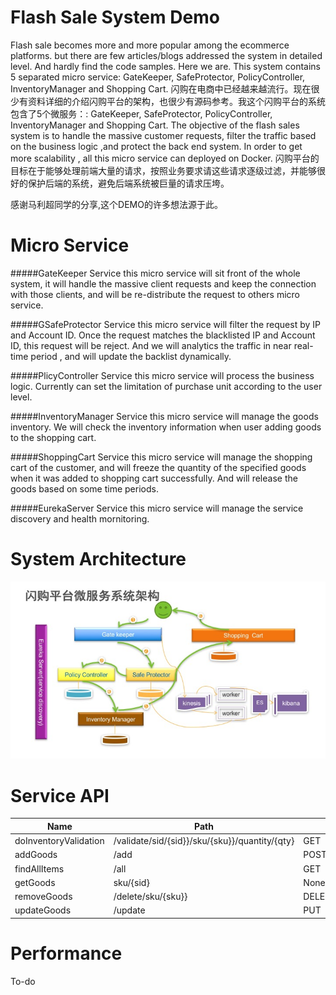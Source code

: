 Flash Sale System Demo
=====
Flash sale becomes more and more popular among the ecommerce platforms. but there are few articles/blogs addressed the system in detailed level. And hardly find the code samples. Here we are. This system contains 5 separated micro service: GateKeeper, SafeProtector, PolicyController, InventoryManager and Shopping Cart.
闪购在电商中已经越来越流行。现在很少有资料详细的介绍闪购平台的架构，也很少有源码参考。我这个闪购平台的系统包含了5个微服务：: GateKeeper, SafeProtector, PolicyController, InventoryManager and Shopping Cart.
The objective of the flash sales system is to handle the massive customer requests, filter the traffic based on the business logic ,and protect the back end system.  In order to get more scalability , all this micro service can deployed on Docker.
闪购平台的目标在于能够处理前端大量的请求，按照业务要求请这些请求逐级过滤，并能够很好的保护后端的系统，避免后端系统被巨量的请求压垮。

感谢马利超同学的分享,这个DEMO的许多想法源于此。

Micro Service
====
#####GateKeeper Service
this micro service will sit front of the whole system, it will handle the massive client requests and keep the connection with those clients, and will be re-distribute the request to others micro service.

#####GSafeProtector Service
this micro service will filter the request by IP and Account ID. Once the request matches the blacklisted IP and Account ID, this request will be reject. And we will analytics the traffic in near real-time period , and will update the backlist dynamically.

#####PlicyController Service
this micro service will process the business logic. Currently can set the limitation of purchase unit according to the user level.

#####InventoryManager Service
this micro service will manage the goods inventory. We will check the inventory information when user adding goods to the shopping cart.

#####ShoppingCart Service
this micro service will manage the shopping cart of the customer, and will freeze the quantity of the specified goods when it was added to shopping cart successfully. And will release the goods based on some time periods.

#####EurekaServer Service
this micro service will manage the service discovery  and health mornitoring.



System Architecture
====
![architecture](systopo.jpg  "architecture")



Service API
====
|Name |Path | Method  |  Request Body   |  Response Body  |
|-----|-----|---------|-----------------|-----------------|
|doInventoryValidation|/validate/sid/{sid}}/sku/{sku}}/quantity/{qty}|GET| None |{"sessionID":"sid00001","goodsSKU":"SKU0001","goodsQuantity":1,"totalQuantity":1000000,"isAllowed":true,"isThrottled":false,"version":"1.0"}|
|addGoods|/add | POST | {"goodsSKU":"SKU0003","goodsQuantity":5,"goodsPrice":99.9}|{"goodsSKU": "SKU0003","goodsQuantity": 5,"goodsPrice": 99.9}|
|findAllItems|/all | GET | None | [{"goodsSKU":"SKU0001","goodsQuantity":1000000,"goodsPrice":99}]|
|getGoods|sku/{sid}| None | {"goodsSKU":"SKU0001","goodsQuantity":990000,"goodsPrice":45.9} |
|removeGoods|/delete/sku/{sku}}|DELETE/{"goodsSKU":null,"goodsQuantity":0,"goodsPrice":0.0}|
|updateGoods|/update|PUT|{"goodsSKU":"SKU0001","goodsQuantity":900000,"goodsPrice":99.9}|{"goodsSKU":"SKU0001","goodsQuantity":990000,"goodsPrice":45.9}|


Performance
====
To-do

